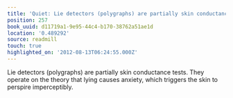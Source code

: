 ```yaml
---
title: 'Quiet: Lie detectors (polygraphs) are partially skin conductance te…'
position: 257
book_uuid: d11719a1-9e95-44c4-b170-38762a51ae1d
location: '0.489292'
source: readmill
touch: true
highlighted_on: '2012-08-13T06:24:55.000Z'
---
```


Lie detectors (polygraphs) are partially skin conductance tests. They operate on the theory that lying causes anxiety, which triggers the skin to perspire imperceptibly.